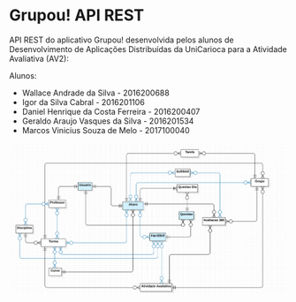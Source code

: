 # Grupou! API REST

API REST do aplicativo Grupou! desenvolvida pelos alunos de Desenvolvimento de Aplicações Distribuídas da UniCarioca para a Atividade Avaliativa (AV2):

Alunos:
- Wallace Andrade da Silva - 2016200688
- Igor da Silva Cabral - 2016201106
- Daniel Henrique da Costa Ferreira - 2016200407
- Geraldo Araujo Vasques da Silva - 2016201534
- Marcos Vinicius Souza de Melo - 2017100040

![](assets/diagrama-er.png)